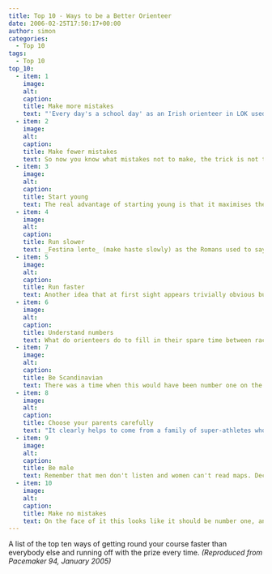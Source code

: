 ```yaml
---
title: Top 10 - Ways to be a Better Orienteer
date: 2006-02-25T17:50:17+00:00
author: simon
categories:
  - Top 10
tags:
  - Top 10
top_10:
  - item: 1
    image:
    alt:
    caption:
    title: Make more mistakes
    text: "'Every day's a school day' as an Irish orienteer in LOK used to say as he recounted his latest disaster that had kept him from the front of the leaderboard. Orienteering is not easy. You will make mistakes. Some will be big and some will be small. The best way to deal with this is to be able to recognise these mistakes before they happen or as they happen, rather than after they have happened. And this requires you to do it for real in the forest. I can write any number of articles telling you to be careful on the way to number 1, but you need to lose 10 minutes there three events in a row for it to begin to sink in. After you've made the same mistake several times you will be really good at spotting it, and have an outside chance of avoiding it in the first place. Maybe the really natural orienteers can manage without this stage in the learning process: don't kid yourself you are of this breed."
  - item: 2
    image:
    alt:
    caption:
    title: Make fewer mistakes
    text: So now you know what mistakes not to make, the trick is not to make them. People starting out in the sport normally find that for the first few events it is simply impossible. There then comes a period where things appear to be getting much better, and mistakes reduce to five minutes or less. They then often hit a plateau where no matter what they try they still seem to keep going wrong. This can go on for months, years or even a whole lifetime. For the lucky few there comes a point where things really click and you can drop phrases like "nothing more than 30 seconds" into your post-race conversation. 30 seconds lost at the 10 controls you get on even the shortest courses adds up to five minutes, and well over 10 minutes on longer courses. If only you could stop making those 30 second errors you say to yourself as you dream of the day you have the perfect run. See item 10 for why this might be some time in arriving.
  - item: 3
    image:
    alt:
    caption:
    title: Start young
    text: The real advantage of starting young is that it maximises the time available for you to make mistakes (see item 1) and move on to stopping making mistakes (see item 2). Seldom if ever does a person start orienteering as an adult and make it to the very top. If you make a real attempt at this one you can progress so fast that you have learnt all about mistakes by the time you are 10 and win international competitions even at that age. Yvette Baker was World Champion in 1999 having appeared on the front cover of "The Orienteer" magazine in 1979 having just won W10 at the Swiss 5-Day. This is not an isolated occurrence. Unfortunately for many readers they may already be several years too late to try this particular method of improvement, so let's move on.
  - item: 4
    image:
    alt:
    caption:
    title: Run slower
    text: _Festina lente_ (make haste slowly) as the Romans used to say in the days when Stirling Surveys was what you got by looking over Hadrian's Wall. The trick is to run as fast as possible without making mistakes, but no faster. For beginners this can often be roughly translated into "whatever you do don't start running until you know where you are, where you are going and how you are going to get there". Very few people can navigate faster than they can run, especially in complex areas. Running at less than full pace allows you to stay in control and keep thinking straight. Running at the limit can pay off in small chunks but is a high-risk strategy that almost inevitably leads to mistakes. These are a bad thing (see item 2) unless you are doing it on purpose for your own good (see item 1).
  - item: 5
    image:
    alt:
    caption:
    title: Run faster
    text: Another idea that at first sight appears trivially obvious but which turns out not to be quite as useful as you might hope. In orienteering the race will normally be to the fast, but seldom to the fastest. From elite level downwards it is clear that speed is a requirement but is not enough on its own. Olympic track athletes have tried and failed to make it into World Championships squads. Carsten Jorgensen of Denmark was fast enough to be European Cross Country Champion but never quite got the same results when orienteering. So by all means try to run faster, but don't expect it to be the miracle that you are looking for.
  - item: 6
    image:
    alt:
    caption:
    title: Understand numbers
    text: What do orienteers do to fill in their spare time between races? A short list of occupations covers a large proportion of the orienteering population. How many people reading this aren't a teacher or lecturer (normally mathematics, physics or possibly geography), engineer, doctor, accountant, or something in computing. The common link is a general ability to deal with numbers. This works all the way up to elite level. Learn to love numbers. To be honest you've probably given up the sport already if you struggle on the mathematics front, so you won't be reading this. An example of natural selection in action.
  - item: 7
    image:
    alt:
    caption:
    title: Be Scandinavian
    text: There was a time when this would have been number one on the list. Scandinavians dominated the world, with their vast expanses of technical forest to train in. Other countries turned up to run for the places, but the Scandinavians sorted out the medals amongst themselves. The new world order really arrived in Scotland in 1999 when the three medals in the Women's middle distance race went to Great Britain, Austria and Germany. World Championships medals now regularly go to previous orienteering minnows like Switzerland, France and Russia. If you're Swedish or Norwegian then you can probably now understand how the English feel after introducing cricket, footbaIl, rugby and any number of other sports to the rest of the world. Of course all these top foreigners still spend a lot of time in Scandinavia, with many of them living there and running for Scandinavian clubs, so perhaps pretending to be Scandinavian is really what this is all about.
  - item: 8
    image:
    alt:
    caption:
    title: Choose your parents carefully
    text: "It clearly helps to come from a family of super-athletes who are all thin and fit (and of course Scandinavian: see item 7). However this is probably less important than coming from a family which is willing to drag you around the country (and world) to attend every race and training course available. They must also be willing to accept that holidays mean orienteering events rather than days on the beach or visits to relatives. This tends to mean they have to orienteer as well. If you can't manage this then option 8a is to choose your school carefully so that it has teacher who is willing to do all of the above."
  - item: 9
    image:
    alt:
    caption:
    title: Be male
    text: Remember that men don't listen and women can't read maps. Decide for yourself which one of these attributes is more important when orienteering. Men also tend to be bigger and stronger than women, which gives them a significant advantage when running long distances across rough country. The difference in running speed is around 10% at the top level. This is not enough to prevent severe embarrassment for many men when the good girlies run M21L. But it is enough to make a difference if all you are interested in is beating as many people as possible.
  - item: 10
    image:
    alt:
    caption:
    title: Make no mistakes
    text: On the face of it this looks like it should be number one, and everything else is unimportant. But life (and orienteering) doesn't work out like that, and the chances of you turning in a perfect race even once or twice in a life are very small. Steven Hale famously missed a World Championships medal by one second in the United States when he "ran the wrong side of a tree". In a perfect race he would have run the right side of the tree. How many trees do you run past in an event? And what are the chances that you will ever run the right side of all of them? By all means aim to make no mistakes, but don't expect it to be easy.
---
```


A list of the top ten ways of getting round your course faster than everybody else and running off with the prize every time. _(Reproduced from Pacemaker 94, January 2005)_

<!--more-->
